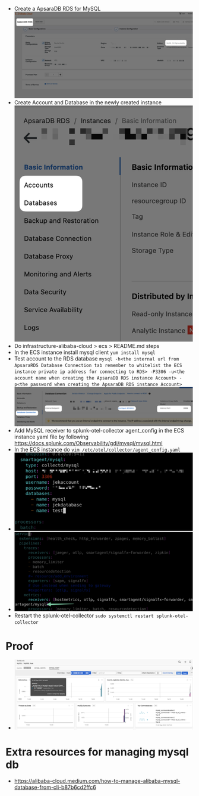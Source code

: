 - Create a ApsaraDB RDS for MySQL ![](create.png)
- Create Account and Database in the newly created instance ![](account.png)
- Do infrastructure-alibaba-cloud > ecs > README.md steps
- In the ECS instance install mysql client `yum install mysql`
- Test account to the RDS database `mysql -h<the internal url from ApsaraRDS Database Connection tab remember to whitelist the ECS instance private ip address for connecting to RDS> -P3306 -u<the account name when creating the ApsaraDB RDS instance Account> -p<the password when creating the ApsaraDB RDS instance Account>` ![](connection.png)
- Add MySQL receiver to splunk-otel-collector agent_config in the ECS instance yaml file by following https://docs.splunk.com/Observability/gdi/mysql/mysql.html
- In the ECS instance do `vim /etc/otel/collector/agent_config.yaml`
- ![](config.png)
- ![](config2.png)
- Restart the splunk-otel-collector `sudo systemctl restart splunk-otel-collector`

# Proof
- ![](proof.png)

# Extra resources for managing mysql db
- https://alibaba-cloud.medium.com/how-to-manage-alibaba-mysql-database-from-cli-b87b6cd2ffc6